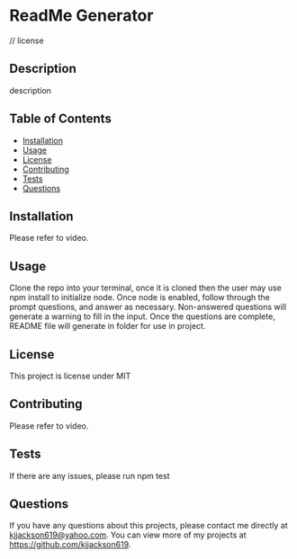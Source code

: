 # ReadMe Generator
  // license 
  ## Description 
  description
  ## Table of Contents
  * [Installation](#installation)
  * [Usage](#usage)
  * [License](#license)
  * [Contributing](#contributing)
  * [Tests](#tests)
  * [Questions](#questions)
  
  ## Installation 
  Please refer to video.
  ## Usage 
  Clone the repo into your terminal, once it is cloned then the user may use npm install to initialize node. Once node is enabled, follow through the prompt questions, and answer as necessary. Non-answered questions will generate a warning to fill in the input. Once the questions are complete, README file will generate in folder for use in project.
  ## License 
  This project is license under MIT
  ## Contributing 
  Please refer to video.
  ## Tests
  If there are any issues, please run npm test
  ## Questions
  If you have any questions about this projects, please contact me directly at kjjackson619@yahoo.com. You can view more of my projects at https://github.com/kjjackson619.

